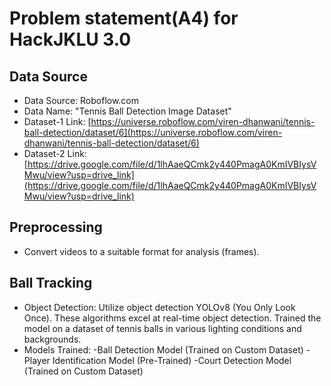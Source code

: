 # Problem statement(A4) for HackJKLU 3.0

## Data Source

- Data Source: Roboflow.com
- Data Name: "Tennis Ball Detection Image Dataset"
- Dataset-1 Link: [https://universe.roboflow.com/viren-dhanwani/tennis-ball-detection/dataset/6](https://universe.roboflow.com/viren-dhanwani/tennis-ball-detection/dataset/6)
- Dataset-2 Link: [https://drive.google.com/file/d/1lhAaeQCmk2y440PmagA0KmIVBIysVMwu/view?usp=drive_link](https://drive.google.com/file/d/1lhAaeQCmk2y440PmagA0KmIVBIysVMwu/view?usp=drive_link)

## Preprocessing

- Convert videos to a suitable format for analysis (frames).

## Ball Tracking

- Object Detection: Utilize object detection YOLOv8 (You Only Look Once). These algorithms excel at real-time object detection. Trained the model on a dataset of tennis balls in various lighting conditions and backgrounds.
- Models Trained:
  -Ball Detection Model (Trained on Custom Dataset)
  -Player Identification Model (Pre-Trained)
  -Court Detection Model (Trained on Custom Dataset)
